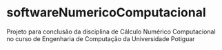 # softwareNumericoComputacional
Projeto para conclusão da disciplina de Cálculo Numérico Computacional no curso de Engenharia de Computação da Universidade Potiguar
